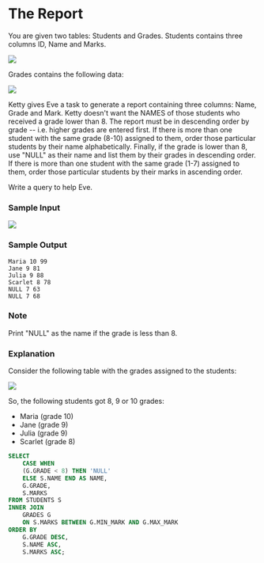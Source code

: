 # The Report

You are given two tables: Students and Grades. Students contains three columns ID, Name and Marks.

<img src="https://s3.amazonaws.com/hr-challenge-images/12891/1443818166-a5c852caa0-1.png">

Grades contains the following data:

<img src="https://s3.amazonaws.com/hr-challenge-images/12891/1443818137-69b76d805c-2.png">

Ketty gives Eve a task to generate a report containing three columns: Name, Grade and Mark. Ketty doesn't want the NAMES of those students who received a grade lower than 8. The report must be in descending order by grade -- i.e. higher grades are entered first. If there is more than one student with the same grade (8-10) assigned to them, order those particular students by their name alphabetically. Finally, if the grade is lower than 8, use "NULL" as their name and list them by their grades in descending order. If there is more than one student with the same grade (1-7) assigned to them, order those particular students by their marks in ascending order.

Write a query to help Eve.

### Sample Input

<img src="https://s3.amazonaws.com/hr-challenge-images/12891/1443818093-b79f376ec1-3.png">

### Sample Output

```
Maria 10 99
Jane 9 81
Julia 9 88 
Scarlet 8 78
NULL 7 63
NULL 7 68
```

### Note

Print "NULL"  as the name if the grade is less than 8.

### Explanation

Consider the following table with the grades assigned to the students:

<img src="https://s3.amazonaws.com/hr-challenge-images/12891/1443818026-0b3af8db30-4.png">

So, the following students got 8, 9 or 10 grades:

- Maria (grade 10)
- Jane (grade 9)
- Julia (grade 9)
- Scarlet (grade 8)

```SQL
SELECT
    CASE WHEN
    (G.GRADE < 8) THEN 'NULL' 
    ELSE S.NAME END AS NAME,
    G.GRADE,
    S.MARKS
FROM STUDENTS S
INNER JOIN 
    GRADES G
    ON S.MARKS BETWEEN G.MIN_MARK AND G.MAX_MARK
ORDER BY 
    G.GRADE DESC, 
    S.NAME ASC,
    S.MARKS ASC;
```